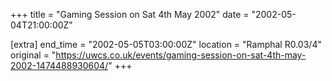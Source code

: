 +++
title = "Gaming Session on Sat 4th May 2002"
date = "2002-05-04T21:00:00Z"

[extra]
end_time = "2002-05-05T03:00:00Z"
location = "Ramphal R0.03/4"
original = "https://uwcs.co.uk/events/gaming-session-on-sat-4th-may-2002-1474488930604/"
+++



